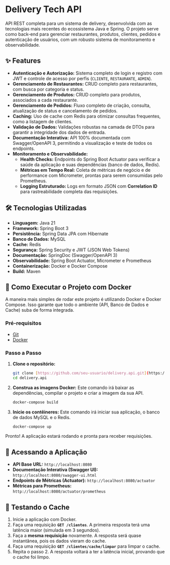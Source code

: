 # Delivery Tech API

API REST completa para um sistema de delivery, desenvolvida com as tecnologias mais recentes do ecossistema Java e Spring. O projeto serve como back-end para gerenciar restaurantes, produtos, clientes, pedidos e autenticação de usuários, com um robusto sistema de monitoramento e observabilidade.

## ✨ Features

* **Autenticação e Autorização:** Sistema completo de login e registro com JWT e controle de acesso por perfis (`CLIENTE`, `RESTAURANTE`, `ADMIN`).
* **Gerenciamento de Restaurantes:** CRUD completo para restaurantes, com busca por categoria e status.
* **Gerenciamento de Produtos:** CRUD completo para produtos, associados a cada restaurante.
* **Gerenciamento de Pedidos:** Fluxo completo de criação, consulta, atualização de status e cancelamento de pedidos.
* **Caching:** Uso de cache com Redis para otimizar consultas frequentes, como a listagem de clientes.
* **Validação de Dados:** Validações robustas na camada de DTOs para garantir a integridade dos dados de entrada.
* **Documentação Interativa:** API 100% documentada com Swagger/OpenAPI 3, permitindo a visualização e teste de todos os endpoints.
* **Monitoramento e Observabilidade:**
    * **Health Checks:** Endpoints do Spring Boot Actuator para verificar a saúde da aplicação e suas dependências (banco de dados, Redis).
    * **Métricas em Tempo Real:** Coleta de métricas de negócio e de performance com Micrometer, prontas para serem consumidas pelo Prometheus.
    * **Logging Estruturado:** Logs em formato JSON com **Correlation ID** para rastreabilidade completa das requisições.

## 🛠️ Tecnologias Utilizadas

* **Linguagem:** Java 21
* **Framework:** Spring Boot 3
* **Persistência:** Spring Data JPA com Hibernate
* **Banco de Dados:** MySQL
* **Cache:** Redis
* **Segurança:** Spring Security e JWT (JSON Web Tokens)
* **Documentação:** SpringDoc (Swagger/OpenAPI 3)
* **Observabilidade:** Spring Boot Actuator, Micrometer e Prometheus
* **Containerização:** Docker e Docker Compose
* **Build:** Maven

## 🐳 Como Executar o Projeto com Docker

A maneira mais simples de rodar este projeto é utilizando Docker e Docker Compose. Isso garante que todo o ambiente (API, Banco de Dados e Cache) suba de forma integrada.

### Pré-requisitos

* [Git](https://git-scm.com/)
* [Docker](https://www.docker.com/products/docker-desktop/)

### Passo a Passo

1.  **Clone o repositório:**
    ```bash
    git clone [https://github.com/seu-usuario/delivery.api.git](https://github.com/seu-usuario/delivery.api.git)
    cd delivery.api
    ```

2.  **Construa as imagens Docker:**
    Este comando irá baixar as dependências, compilar o projeto e criar a imagem da sua API.
    ```bash
    docker-compose build
    ```

3.  **Inicie os contêineres:**
    Este comando irá iniciar sua aplicação, o banco de dados MySQL e o Redis.
    ```bash
    docker-compose up
    ```

Pronto! A aplicação estará rodando e pronta para receber requisições.

## 🚀 Acessando a Aplicação

* **API Base URL:** `http://localhost:8080`
* **Documentação Interativa (Swagger UI):** `http://localhost:8080/swagger-ui.html`
* **Endpoints de Métricas (Actuator):** `http://localhost:8080/actuator`
* **Métricas para Prometheus:** `http://localhost:8080/actuator/prometheus`

## 🧪 Testando o Cache

1.  Inicie a aplicação com Docker.
2.  Faça uma requisição **`GET /clientes`**. A primeira resposta terá uma latência maior (simulada em 3 segundos).
3.  Faça a **mesma requisição** novamente. A resposta será quase instantânea, pois os dados vieram do cache.
4.  Faça uma requisição **`GET /clientes/cache/limpar`** para limpar o cache.
5.  Repita o passo 2. A resposta voltará a ter a latência inicial, provando que o cache foi limpo.
